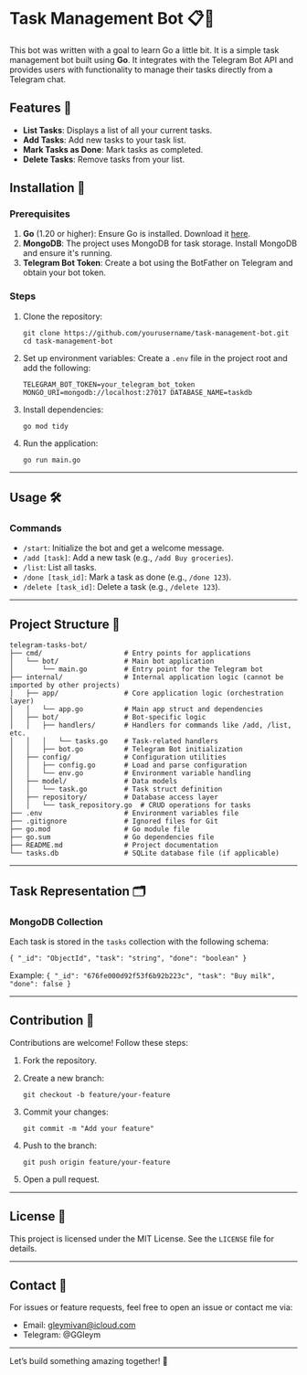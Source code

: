 # Task Management Bot 📋🤖

This bot was written with a goal to learn Go a little bit. It is a simple task management bot built using **Go**. It integrates with the Telegram Bot API and provides users with functionality to manage their tasks directly from a Telegram chat.

## Features 🎯

-   **List Tasks**: Displays a list of all your current tasks.
-   **Add Tasks**: Add new tasks to your task list.
-   **Mark Tasks as Done**: Mark tasks as completed.
-   **Delete Tasks**: Remove tasks from your list.

## Installation 🚀

### Prerequisites

1.  **Go** (1.20 or higher): Ensure Go is installed. Download it [here](https://golang.org/dl/).
2.  **MongoDB**: The project uses MongoDB for task storage. Install MongoDB and ensure it's running.
3.  **Telegram Bot Token**: Create a bot using the BotFather on Telegram and obtain your bot token.

### Steps

1.  Clone the repository:
    
    `git clone https://github.com/yourusername/task-management-bot.git
    cd task-management-bot` 
    
2.  Set up environment variables: Create a `.env` file in the project root and add the following:
    
    `TELEGRAM_BOT_TOKEN=your_telegram_bot_token
    MONGO_URI=mongodb://localhost:27017
    DATABASE_NAME=taskdb` 
    
3.  Install dependencies:
    
    `go mod tidy` 
    
4.  Run the application:
    
    `go run main.go` 
    

----------

## Usage 🛠️

### Commands

-   `/start`: Initialize the bot and get a welcome message.
-   `/add [task]`: Add a new task (e.g., `/add Buy groceries`).
-   `/list`: List all tasks.
-   `/done [task_id]`: Mark a task as done (e.g., `/done 123`).
-   `/delete [task_id]`: Delete a task (e.g., `/delete 123`).

----------

## Project Structure 📂

```
telegram-tasks-bot/
├── cmd/                    # Entry points for applications
│   └── bot/                # Main bot application
│       └── main.go         # Entry point for the Telegram bot
├── internal/               # Internal application logic (cannot be imported by other projects)
│   ├── app/                # Core application logic (orchestration layer)
│   │   └── app.go          # Main app struct and dependencies
│   ├── bot/                # Bot-specific logic
│   │   ├── handlers/       # Handlers for commands like /add, /list, etc.
│   │   │   └── tasks.go    # Task-related handlers
│   │   ├── bot.go          # Telegram Bot initialization
│   ├── config/             # Configuration utilities
│   │   ├── config.go       # Load and parse configuration
│   │   └── env.go          # Environment variable handling
│   ├── model/              # Data models
│   │   └── task.go         # Task struct definition
│   ├── repository/         # Database access layer
│   │   └── task_repository.go  # CRUD operations for tasks
├── .env                    # Environment variables file
├── .gitignore              # Ignored files for Git
├── go.mod                  # Go module file
├── go.sum                  # Go dependencies file
├── README.md               # Project documentation
└── tasks.db                # SQLite database file (if applicable)
```


----------

## Task Representation 🗂️

### MongoDB Collection

Each task is stored in the `tasks` collection with the following schema:

`{
  "_id": "ObjectId",
  "task": "string",
  "done": "boolean"
}` 

Example:
`{
  "_id": "676fe000d92f53f6b92b223c",
  "task": "Buy milk",
  "done": false
}` 

----------

## Contribution 🤝

Contributions are welcome! Follow these steps:

1.  Fork the repository.
2.  Create a new branch:
    
    `git checkout -b feature/your-feature` 
    
3.  Commit your changes:
    
    `git commit -m "Add your feature"` 
    
4.  Push to the branch:
    
    ```git push origin feature/your-feature```
    
5.  Open a pull request.

----------

## License 📜

This project is licensed under the MIT License. See the `LICENSE` file for details.

----------

## Contact 📧

For issues or feature requests, feel free to open an issue or contact me via:

-   Email: gleymivan@icloud.com
-   Telegram: @GGleym

----------

Let’s build something amazing together! 🚀
